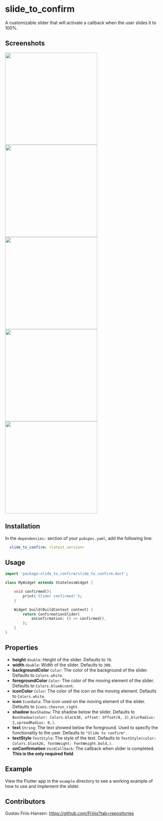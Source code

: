 # slide_to_confirm

A customizable slider that will activate a callback when the user slides it to 100%.

## Screenshots

<img src="https://github.com/Friiiis/slide_to_confirm/blob/master/example.gif" width="300">

<img src="https://github.com/Friiiis/slide_to_confirm/blob/master/sc01.jpg" width="300">

<img src="https://github.com/Friiiis/slide_to_confirm/blob/master/sc02.jpg" width="300">

<img src="https://github.com/Friiiis/slide_to_confirm/blob/master/sc03.jpg" width="300">

<img src="https://github.com/Friiiis/slide_to_confirm/blob/master/sc04.jpg" width="300">

## Installation

In the `dependencies:` section of your `pubspec.yaml`, add the following line:

```yaml
  slide_to_confirm: <latest_version>
```

## Usage

```dart
import 'package:slide_to_confirm/slide_to_confirm.dart';

class MyWidget extends StatelessWidget {

    void confirmed(){
        print('Slider confirmed!');
    }

    Widget build(BuildContext context) {
        return ConfirmationSlider(
            onConfirmation: () => confirmed(),
        );
    }
}
```

## Properties

- **height** `double`: Height of the slider. Defaults to `70`.
- **width** `double`: Width of the slider. Defaults to `300`.
- **backgroundColor** `Color`: The color of the background of the slider. Defaults to `Colors.white`.
- **foregroundColor** `Color`: The color of the moving element of the slider. Defaults to `Colors.blueAccent`.
- **iconColor** `Color`: The color of the icon on the moving element. Defaults to `Colors.white`.
- **icon** `IconData`: The icon used on the moving element of the slider. Defaults to `Icons.chevron_right`.
- **shadow** `BoxShadow`: The shadow below the slider. Defaults to `BoxShadow(color: Colors.black38, offset: Offset(0, 2),blurRadius: 2,spreadRadius: 0,)`.
- **text** `String`: The text showed below the foreground. Used to specify the functionality to the user. Defaults to `"Slide to confirm"`.
- **textStyle** `TextStyle`: The style of the text. Defaults to `TextStyle(color: Colors.black26, fontWeight: FontWeight.bold,)`.
- **onConfirmation** `VoidCallback`: The callback when slider is completed. **This is the only required field**.

## Example

View the Flutter app in the `example` directory to see a working example of how to use and implement the slider.

## Contributors

Gustav Friis-Hansen: https://github.com/Friiiis?tab=repositories